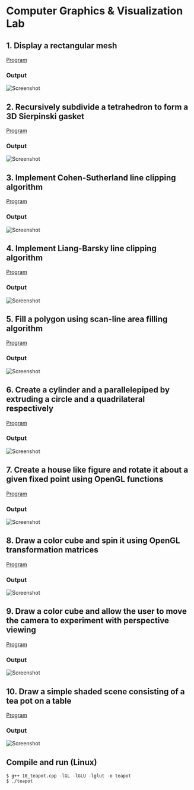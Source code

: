 # Computer Graphics & Visualization Lab

## 1. Display a rectangular mesh
[Program](https://github.com/kienme/CGVLab/blob/master/01_mesh.cpp)  
### Output
![Screenshot](screenshots/01.jpg)

## 2. Recursively subdivide a tetrahedron to form a 3D Sierpinski gasket
[Program](https://github.com/kienme/CGVLab/blob/master/02_gasket.cpp)  
### Output
![Screenshot](screenshots/02.jpg)

## 3. Implement Cohen-Sutherland line clipping algorithm
[Program](https://github.com/kienme/CGVLab/blob/master/03_cohen.cpp)  
### Output
![Screenshot](screenshots/03.jpg)

## 4. Implement Liang-Barsky line clipping algorithm
[Program](https://github.com/kienme/CGVLab/blob/master/04_liang.cpp)  
### Output
![Screenshot](screenshots/04.jpg)

## 5. Fill a polygon using scan-line area filling algorithm
[Program](https://github.com/kienme/CGVLab/blob/master/05_scan.cpp)  
### Output
![Screenshot](screenshots/05.jpg)

## 6. Create a cylinder and a parallelepiped by extruding a circle and a quadrilateral respectively
[Program](https://github.com/kienme/CGVLab/blob/master/06_cylinder.cpp)  
### Output
![Screenshot](screenshots/06.jpg)

## 7. Create a house like figure and rotate it about a given fixed point using OpenGL functions
[Program](https://github.com/kienme/CGVLab/blob/master/07_house.cpp)  
### Output
![Screenshot](screenshots/07.jpg)

## 8. Draw a color cube and spin it using OpenGL transformation matrices
[Program](https://github.com/kienme/CGVLab/blob/master/08_spincube.cpp)  
### Output
![Screenshot](screenshots/08.jpg)

## 9. Draw a color cube and allow the user to move the camera to experiment with perspective viewing
[Program](https://github.com/kienme/CGVLab/blob/master/09_camcube.cpp)  
### Output
![Screenshot](screenshots/09.jpg)

## 10. Draw a simple shaded scene consisting of a tea pot on a table
[Program](https://github.com/kienme/CGVLab/blob/master/10_teapot.cpp)  
### Output
![Screenshot](screenshots/10.jpg)

## Compile and run (Linux)
```
$ g++ 10_teapot.cpp -lGL -lGLU -lglut -o teapot
$ ./teapot
```
